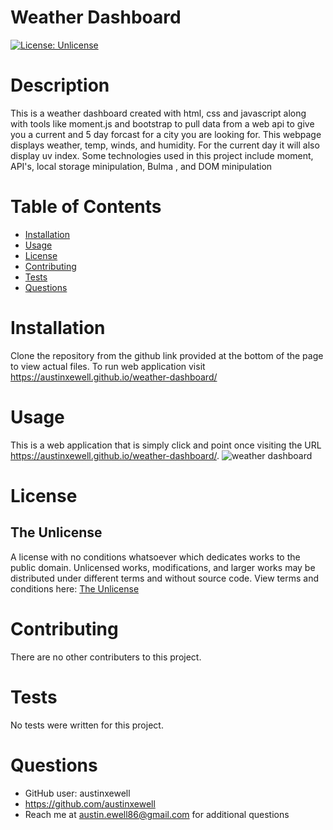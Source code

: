 # Weather Dashboard 
  [![License: Unlicense](https://img.shields.io/badge/license-Unlicense-blue.svg)](http://unlicense.org/)
  # Description
  This is a weather dashboard created with html, css and javascript along with tools like moment.js and bootstrap to pull data from a web api to give you a current and 5 day forcast for a city you are looking for. This webpage displays weather, temp, winds, and humidity. For the current day it will also display uv index. Some technologies used in this project include moment, API's, local storage minipulation, Bulma , and DOM minipulation


  # Table of Contents
  * [Installation](#installation)
  * [Usage](#usage)
  * [License](#license)
  * [Contributing](#contributing)
  * [Tests](#tests)
  * [Questions](#questions)
  # Installation
  Clone the repository from the github link provided at the bottom of the page to view actual files. To run web application visit https://austinxewell.github.io/weather-dashboard/
  # Usage
  This is a web application that is simply click and point once visiting the URL https://austinxewell.github.io/weather-dashboard/.
  ![weather dashboard](https://user-images.githubusercontent.com/86080954/141653620-5343eba9-6b98-4bc7-9602-25a818c328de.JPG)

  # License
  ## The Unlicense
  A license with no conditions whatsoever which dedicates works to the public domain. Unlicensed works, modifications, and larger works may be distributed under different terms and without source code.
  View terms and conditions here: [The Unlicense](../utils/licenses/unlicense.txt)
  # Contributing
  There are no other contributers to this project.
  # Tests
  No tests were written for this project.
  # Questions
  * GitHub user: austinxewell
  * https://github.com/austinxewell
  * Reach me at austin.ewell86@gmail.com for additional questions